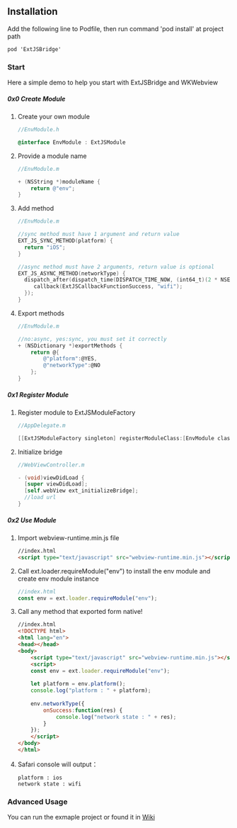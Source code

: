 ## Installation

Add the following line to Podfile, then run command 'pod install' at project path

```
pod 'ExtJSBridge'
```

### Start

Here a simple demo to help you start with ExtJSBridge and WKWebview

##### 0x0 Create Module

1. Create your own module

   ``` objective-c
   //EnvModule.h
   
   @interface EnvModule : ExtJSModule
   ```

2. Provide a module name

   ```objective-c
   //EnvModule.m
   
   + (NSString *)moduleName {
       return @"env";
   }
   ```

3. Add method

   ```objective-c
   //EnvModule.m
   
   //sync method must have 1 argument and return value
   EXT_JS_SYNC_METHOD(platform) {
     return "iOS";
   }
   
   //async method must have 2 arguments, return value is optional
   EXT_JS_ASYNC_METHOD(networkType) {
     dispatch_after(dispatch_time(DISPATCH_TIME_NOW, (int64_t)(2 * NSEC_PER_SEC)), dispatch_get_main_queue(), ^{
     	callback(ExtJSCallbackFunctionSuccess, "wifi");
     });
   }
   ```

4. Export methods 

   ```objective-c
   //EnvModule.m
   
   //no:async, yes:sync, you must set it correctly
   + (NSDictionary *)exportMethods {
       return @{
           @"platform":@YES, 
           @"networkType":@NO
       };
   }
   ```

##### 0x1 Register Module

1. Register module to ExtJSModuleFactory

   ``` objective-c
   //AppDelegate.m
   
   [[ExtJSModuleFactory singleton] registerModuleClass:[EnvModule class]];
   ```

2. Initialize bridge

   ``` objective-c
   //WebViewController.m
   
   - (void)viewDidLoad {
     [super viewDidLoad];
     [self.webView ext_initializeBridge];
     //load url
   }
   ```

##### 0x2 Use Module 

1. Import webview-runtime.min.js file

   ``` html
   //index.html
   <script type="text/javascript" src="webview-runtime.min.js"></script>
   ```

2. Call ext.loader.requireModule("env") to install the env module and create env module instance

   ```javascript
   //index.html
   const env = ext.loader.requireModule("env");
   ```

3. Call any method that exported form native!

   ``` html
   //index.html
   <!DOCTYPE html>
   <html lang="en">
   <head></head>
   <body>
       <script type="text/javascript" src="webview-runtime.min.js"></script>
       <script>
       const env = ext.loader.requireModule("env");
       
       let platform = env.platform();
       console.log("platform : " + platform);
       
       env.networkType({
           onSuccess:function(res) {
               console.log("network state : " + res);
           }
       });
       </script>
   </body>
   </html>
   ```

4. Safari console will output：

   ``` 
   platform : ios
   network state : wifi
   ```

### Advanced Usage

You can run the exmaple project or found it in [Wiki](https://github.com/Pn-X/ExtJSBridge/wiki) 
